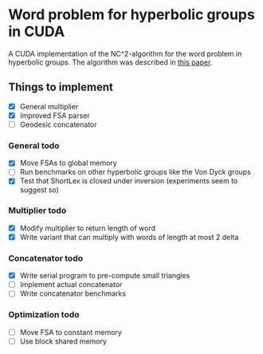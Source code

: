 # Word problem for hyperbolic groups in CUDA
A CUDA implementation of the NC^2-algorithm for the word problem in hyperbolic groups.
The algorithm was described in [this paper](https://doi.org/10.1145/129712.129723).

## Things to implement
- [x] General multiplier
- [x] Improved FSA parser
- [ ] Geodesic concatenator

### General todo
- [x] Move FSAs to global memory
- [ ] Run benchmarks on other hyperbolic groups like the Von Dyck groups
- [x] Test that ShortLex is closed under inversion (experiments seem to suggest so)

### Multiplier todo
- [x] Modify multiplier to return length of word
- [x] Write variant that can multiply with words of length at most 2 delta

### Concatenator todo
- [x] Write serial program to pre-compute small triangles
- [ ] Implement actual concatenator
- [ ] Write concatenator benchmarks

### Optimization todo
- [ ] Move FSA to constant memory
- [ ] Use block shared memory
